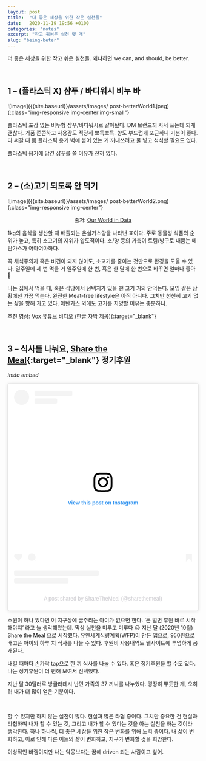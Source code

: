 ```yaml
---
layout: post
title:  "더 좋은 세상을 위한 작은 실천들"
date:   2020-11-19 19:56 +0100
categories: "notes"
excerpt: "작고 귀여운 실천 몇 개"
slug: "being-beter"
---
```


더 좋은 세상을 위한 작고 쉬운 실천들. 왜냐하면 we can, and should, be better.

<br> 

## 1 – (플라스틱 X) 샴푸 / 바디워시 비누 바

![image]({{site.baseurl}}/assets/images/
post-betterWorld1.jpeg){:class="img-responsive img-center img-small"}


플라스틱 포장 없는 비누형 샴푸/바디워시로 갈아탔다. DM 브랜드꺼 사서 쓰는데 되게 괜찮다. 거품 쫀쫀하고 사용감도 적당히 뽀득뽀득. 향도 부드럽게 포근하니 기분이 좋다. 다 써갈 때 쯤 플라스틱 용기 벽에 붙어 있는 거 꺼내쓰려고 물 넣고 섞섞할 필요도 없다.

플라스틱 용기에 담긴 샴푸를 쓸 이유가 전혀 없다.

<br>

## 2 – (소)고기 되도록 안 먹기


![image]({{site.baseurl}}/assets/images/
post-betterWorld2.png){:class="img-responsive img-center"}

<figcaption align="center">출저: <a href="https://ourworldindata.org/environmental-impacts-of-food" target="_blank">Our World in Data</a></figcaption>

1kg의 음식을 생산할 때 배출되는 온실가스양을 나타낸 표이다. 주로 동물성 식품의 순위가 높고, 특히 소고기의 지위가 압도적이다. 소/양 등의 가축이 트림/방구로 내뿜는 메탄가스가 어마어마하다.

꼭 채식주의자 혹은 비건이 되지 않아도, 소고기를 줄이는 것만으로 환경을 도울 수 있다. 일주일에 세 번 먹을 거 일주일에 한 번, 혹은 한 달에 한 번으로 바꾸면 얼마나 좋아 🙂

나는 집에서 먹을 때, 혹은 식당에서 선택지가 있을 땐 고기 거의 안먹는다. 모임 같은 상황에선 가끔 먹는다. 완전한 Meat-free lifestyle은 아직 아니다. 그치만 천천히 고기 없는 삶을 향해 가고 있다. 메탄가스 외에도 고기를 지양할 이유는 충분하니.

추천 영상: [Vox 유튜브 비디오 (한글 자막 제공)](https://youtu.be/3lrJYTsKdUM){:target="_blank"}


<br>

## 3 – 식사를 나눠요, [Share the Meal](https://sharethemeal.org/ko/){:target="_blank"} 정기후원

*insta embed*
<blockquote class="instagram-media" data-instgrm-captioned data-instgrm-permalink="https://www.instagram.com/p/CHLO2HqsrJv/?utm_source=ig_embed&amp;utm_campaign=loading" data-instgrm-version="14" style=" background:#FFF; border:0; border-radius:3px; box-shadow:0 0 1px 0 rgba(0,0,0,0.5),0 1px 10px 0 rgba(0,0,0,0.15); margin: 1px; max-width:540px; min-width:326px; padding:0; width:99.375%; width:-webkit-calc(100% - 2px); width:calc(100% - 2px);"><div style="padding:16px;"> <a href="https://www.instagram.com/p/CHLO2HqsrJv/?utm_source=ig_embed&amp;utm_campaign=loading" style=" background:#FFFFFF; line-height:0; padding:0 0; text-align:center; text-decoration:none; width:100%;" target="_blank"> <div style=" display: flex; flex-direction: row; align-items: center;"> <div style="background-color: #F4F4F4; border-radius: 50%; flex-grow: 0; height: 40px; margin-right: 14px; width: 40px;"></div> <div style="display: flex; flex-direction: column; flex-grow: 1; justify-content: center;"> <div style=" background-color: #F4F4F4; border-radius: 4px; flex-grow: 0; height: 14px; margin-bottom: 6px; width: 100px;"></div> <div style=" background-color: #F4F4F4; border-radius: 4px; flex-grow: 0; height: 14px; width: 60px;"></div></div></div><div style="padding: 19% 0;"></div> <div style="display:block; height:50px; margin:0 auto 12px; width:50px;"><svg width="50px" height="50px" viewBox="0 0 60 60" version="1.1" xmlns="https://www.w3.org/2000/svg" xmlns:xlink="https://www.w3.org/1999/xlink"><g stroke="none" stroke-width="1" fill="none" fill-rule="evenodd"><g transform="translate(-511.000000, -20.000000)" fill="#000000"><g><path d="M556.869,30.41 C554.814,30.41 553.148,32.076 553.148,34.131 C553.148,36.186 554.814,37.852 556.869,37.852 C558.924,37.852 560.59,36.186 560.59,34.131 C560.59,32.076 558.924,30.41 556.869,30.41 M541,60.657 C535.114,60.657 530.342,55.887 530.342,50 C530.342,44.114 535.114,39.342 541,39.342 C546.887,39.342 551.658,44.114 551.658,50 C551.658,55.887 546.887,60.657 541,60.657 M541,33.886 C532.1,33.886 524.886,41.1 524.886,50 C524.886,58.899 532.1,66.113 541,66.113 C549.9,66.113 557.115,58.899 557.115,50 C557.115,41.1 549.9,33.886 541,33.886 M565.378,62.101 C565.244,65.022 564.756,66.606 564.346,67.663 C563.803,69.06 563.154,70.057 562.106,71.106 C561.058,72.155 560.06,72.803 558.662,73.347 C557.607,73.757 556.021,74.244 553.102,74.378 C549.944,74.521 548.997,74.552 541,74.552 C533.003,74.552 532.056,74.521 528.898,74.378 C525.979,74.244 524.393,73.757 523.338,73.347 C521.94,72.803 520.942,72.155 519.894,71.106 C518.846,70.057 518.197,69.06 517.654,67.663 C517.244,66.606 516.755,65.022 516.623,62.101 C516.479,58.943 516.448,57.996 516.448,50 C516.448,42.003 516.479,41.056 516.623,37.899 C516.755,34.978 517.244,33.391 517.654,32.338 C518.197,30.938 518.846,29.942 519.894,28.894 C520.942,27.846 521.94,27.196 523.338,26.654 C524.393,26.244 525.979,25.756 528.898,25.623 C532.057,25.479 533.004,25.448 541,25.448 C548.997,25.448 549.943,25.479 553.102,25.623 C556.021,25.756 557.607,26.244 558.662,26.654 C560.06,27.196 561.058,27.846 562.106,28.894 C563.154,29.942 563.803,30.938 564.346,32.338 C564.756,33.391 565.244,34.978 565.378,37.899 C565.522,41.056 565.552,42.003 565.552,50 C565.552,57.996 565.522,58.943 565.378,62.101 M570.82,37.631 C570.674,34.438 570.167,32.258 569.425,30.349 C568.659,28.377 567.633,26.702 565.965,25.035 C564.297,23.368 562.623,22.342 560.652,21.575 C558.743,20.834 556.562,20.326 553.369,20.18 C550.169,20.033 549.148,20 541,20 C532.853,20 531.831,20.033 528.631,20.18 C525.438,20.326 523.257,20.834 521.349,21.575 C519.376,22.342 517.703,23.368 516.035,25.035 C514.368,26.702 513.342,28.377 512.574,30.349 C511.834,32.258 511.326,34.438 511.181,37.631 C511.035,40.831 511,41.851 511,50 C511,58.147 511.035,59.17 511.181,62.369 C511.326,65.562 511.834,67.743 512.574,69.651 C513.342,71.625 514.368,73.296 516.035,74.965 C517.703,76.634 519.376,77.658 521.349,78.425 C523.257,79.167 525.438,79.673 528.631,79.82 C531.831,79.965 532.853,80.001 541,80.001 C549.148,80.001 550.169,79.965 553.369,79.82 C556.562,79.673 558.743,79.167 560.652,78.425 C562.623,77.658 564.297,76.634 565.965,74.965 C567.633,73.296 568.659,71.625 569.425,69.651 C570.167,67.743 570.674,65.562 570.82,62.369 C570.966,59.17 571,58.147 571,50 C571,41.851 570.966,40.831 570.82,37.631"></path></g></g></g></svg></div><div style="padding-top: 8px;"> <div style=" color:#3897f0; font-family:Arial,sans-serif; font-size:14px; font-style:normal; font-weight:550; line-height:18px;">View this post on Instagram</div></div><div style="padding: 12.5% 0;"></div> <div style="display: flex; flex-direction: row; margin-bottom: 14px; align-items: center;"><div> <div style="background-color: #F4F4F4; border-radius: 50%; height: 12.5px; width: 12.5px; transform: translateX(0px) translateY(7px);"></div> <div style="background-color: #F4F4F4; height: 12.5px; transform: rotate(-45deg) translateX(3px) translateY(1px); width: 12.5px; flex-grow: 0; margin-right: 14px; margin-left: 2px;"></div> <div style="background-color: #F4F4F4; border-radius: 50%; height: 12.5px; width: 12.5px; transform: translateX(9px) translateY(-18px);"></div></div><div style="margin-left: 8px;"> <div style=" background-color: #F4F4F4; border-radius: 50%; flex-grow: 0; height: 20px; width: 20px;"></div> <div style=" width: 0; height: 0; border-top: 2px solid transparent; border-left: 6px solid #f4f4f4; border-bottom: 2px solid transparent; transform: translateX(16px) translateY(-4px) rotate(30deg)"></div></div><div style="margin-left: auto;"> <div style=" width: 0px; border-top: 8px solid #F4F4F4; border-right: 8px solid transparent; transform: translateY(16px);"></div> <div style=" background-color: #F4F4F4; flex-grow: 0; height: 12px; width: 16px; transform: translateY(-4px);"></div> <div style=" width: 0; height: 0; border-top: 8px solid #F4F4F4; border-left: 8px solid transparent; transform: translateY(-4px) translateX(8px);"></div></div></div> <div style="display: flex; flex-direction: column; flex-grow: 1; justify-content: center; margin-bottom: 24px;"> <div style=" background-color: #F4F4F4; border-radius: 4px; flex-grow: 0; height: 14px; margin-bottom: 6px; width: 224px;"></div> <div style=" background-color: #F4F4F4; border-radius: 4px; flex-grow: 0; height: 14px; width: 144px;"></div></div></a><p style=" color:#c9c8cd; font-family:Arial,sans-serif; font-size:14px; line-height:17px; margin-bottom:0; margin-top:8px; overflow:hidden; padding:8px 0 7px; text-align:center; text-overflow:ellipsis; white-space:nowrap;"><a href="https://www.instagram.com/p/CHLO2HqsrJv/?utm_source=ig_embed&amp;utm_campaign=loading" style=" color:#c9c8cd; font-family:Arial,sans-serif; font-size:14px; font-style:normal; font-weight:normal; line-height:17px; text-decoration:none;" target="_blank">A post shared by ShareTheMeal (@sharethemeal)</a></p></div></blockquote> <script async src="//www.instagram.com/embed.js"></script>

소원이 하나 있다면 이 지구상에 굶주리는 아이가 없으면 한다. ‘돈 벌면 후원 바로 시작해야지’ 라고 늘 생각해왔는데. 막상 실천을 미루고 미루다 😔 지난 달 (2020년 10월) Share the Meal 으로 시작했다. 유엔세계식량계획(WFP)이 만든 앱으로, 950원으로 배고픈 아이의 하루 치 식사를 나눌 수 있다. 후원비 사용내역도 웹사이트에 투명하게 공개된다.

내킬 때마다 손가락 tap으로 한 끼 식사를 나눌 수 있다. 혹은 정기후원을 할 수도 있다. 나는 정기후원이 더 편해 보여서 선택했다.

지난 달 30달러로 방글라데시 난민 가족의 37 끼니를 나누었다. 굉장히 뿌듯한 게, 오히려 내가 더 많이 얻은 기분이다.

<br>

할 수 있지만 하지 않는 실천이 많다. 현실과 많은 타협 중이다. 그치만 중요한 건 현실과 타협하며 내가 할 수 있는 것, 그리고 내가 할 수 있다는 것을 아는 실천을 하는 것이라 생각한다. 하나 하나씩, 더 좋은 세상을 위한 작은 변화를 위해 노력 중이다. 내 삶이 변화하고, 이로 인해 다른 이들의 삶이 변화하고, 지구가 변화할 것을 희망한다.

이상적인 바램이지만 나는 악몽보다는 꿈에 driven 되는 사람이고 싶어.

